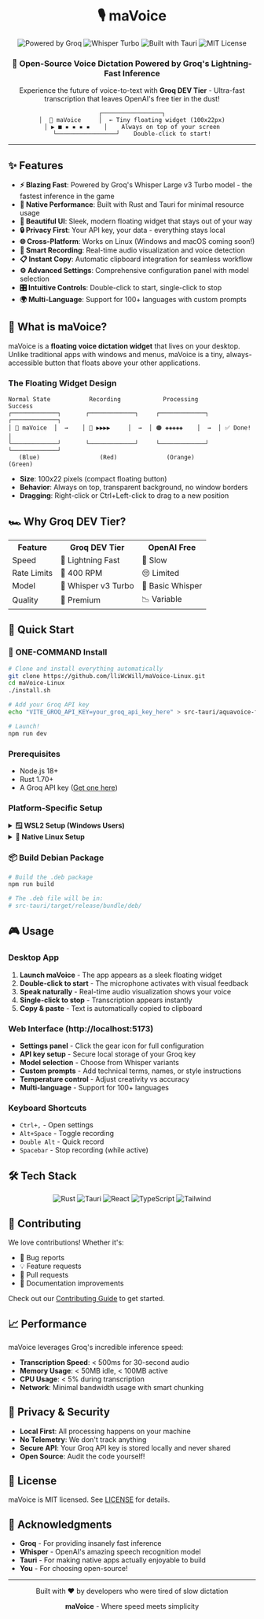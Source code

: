 <div align="center">

# 🎙️ maVoice

<img src="https://img.shields.io/badge/Powered%20by-Groq-FF6B6B?style=for-the-badge&logo=lightning&logoColor=white" alt="Powered by Groq">
<img src="https://img.shields.io/badge/Model-Whisper%20Turbo-4ECDC4?style=for-the-badge&logo=openai&logoColor=white" alt="Whisper Turbo">
<img src="https://img.shields.io/badge/Built%20with-Tauri-FFC107?style=for-the-badge&logo=rust&logoColor=black" alt="Built with Tauri">
<img src="https://img.shields.io/badge/License-MIT-45B7D1?style=for-the-badge&logo=opensource&logoColor=white" alt="MIT License">

<h3>🚀 Open-Source Voice Dictation Powered by Groq's Lightning-Fast Inference</h3>
<p>Experience the future of voice-to-text with <strong>Groq DEV Tier</strong> - Ultra-fast transcription that leaves OpenAI's free tier in the dust!</p>

```
┌─────────────────┐
│  🎤 maVoice     │  ← Tiny floating widget (100x22px)
│ ▶ ■ ▪ ▪ ▪ ▪    │    Always on top of your screen
└─────────────────┘    Double-click to start!
```

</div>

---

## ✨ Features

- **⚡ Blazing Fast**: Powered by Groq's Whisper Large v3 Turbo model - the fastest inference in the game
- **🎯 Native Performance**: Built with Rust and Tauri for minimal resource usage
- **🎨 Beautiful UI**: Sleek, modern floating widget that stays out of your way
- **🔒 Privacy First**: Your API key, your data - everything stays local
- **🌐 Cross-Platform**: Works on Linux (Windows and macOS coming soon!)
- **🎤 Smart Recording**: Real-time audio visualization and voice detection
- **📋 Instant Copy**: Automatic clipboard integration for seamless workflow
- **⚙️ Advanced Settings**: Comprehensive configuration panel with model selection
- **🎛️ Intuitive Controls**: Double-click to start, single-click to stop
- **🌍 Multi-Language**: Support for 100+ languages with custom prompts

## 🎯 What is maVoice?

maVoice is a **floating voice dictation widget** that lives on your desktop. Unlike traditional apps with windows and menus, maVoice is a tiny, always-accessible button that floats above your other applications.

### The Floating Widget Design

```
Normal State           Recording            Processing           Success
┌─────────────┐       ┌─────────────┐     ┌─────────────┐     ┌─────────────┐
│ 🎤 maVoice  │  →    │ 🔴 ▶▶▶▶     │  →  │ 🟠 ◈◈◈◈◈    │  →  │ ✅ Done!    │
└─────────────┘       └─────────────┘     └─────────────┘     └─────────────┘
   (Blue)                 (Red)              (Orange)            (Green)
```

- **Size**: 100x22 pixels (compact floating button)
- **Behavior**: Always on top, transparent background, no window borders
- **Dragging**: Right-click or Ctrl+Left-click to drag to a new position

## 🏎️ Why Groq DEV Tier?

<div align="center">
  <table>
    <tr>
      <th>Feature</th>
      <th>Groq DEV Tier</th>
      <th>OpenAI Free</th>
    </tr>
    <tr>
      <td>Speed</td>
      <td>🚀 Lightning Fast</td>
      <td>🐌 Slow</td>
    </tr>
    <tr>
      <td>Rate Limits</td>
      <td>💪 400 RPM</td>
      <td>😔 Limited</td>
    </tr>
    <tr>
      <td>Model</td>
      <td>🧠 Whisper v3 Turbo</td>
      <td>🤖 Basic Whisper</td>
    </tr>
    <tr>
      <td>Quality</td>
      <td>🎯 Premium</td>
      <td>📉 Variable</td>
    </tr>
  </table>
</div>

## 🚀 Quick Start

### 🌟 **ONE-COMMAND Install**

```bash
# Clone and install everything automatically
git clone https://github.com/lliWcWill/maVoice-Linux.git
cd maVoice-Linux
./install.sh

# Add your Groq API key
echo "VITE_GROQ_API_KEY=your_groq_api_key_here" > src-tauri/aquavoice-frontend/.env

# Launch!
npm run dev
```

### Prerequisites

- Node.js 18+
- Rust 1.70+
- A Groq API key ([Get one here](https://console.groq.com))

### Platform-Specific Setup

<details>
<summary><b>🪟 WSL2 Setup (Windows Users)</b></summary>

**✨ BREAKTHROUGH: WSL2 + WSLg provides PERFECT voice dictation with zero audio issues!**

#### Prerequisites

1. **Update WSL2** (from Windows PowerShell as Administrator):
   ```powershell
   wsl --update
   wsl --version  # Ensure version 2 with WSLg
   ```

2. **Install Debian/Ubuntu** if you don't have it:
   ```powershell
   wsl --install -d Debian
   ```

#### Installation

```bash
# Install Rust
curl --proto '=https' --tlsv1.2 -sSf https://sh.rustup.rs | sh
source $HOME/.cargo/env

# Install system dependencies
sudo apt update && sudo apt install -y \
    build-essential pkg-config libgtk-3-dev libwebkit2gtk-4.1-dev \
    libsoup-3.0-dev libjavascriptcoregtk-4.1-dev libdbus-1-dev \
    libappindicator3-dev librsvg2-dev libasound2-dev \
    xdotool wl-clipboard wtype

# Clone and run
git clone https://github.com/lliWcWill/maVoice-Linux.git
cd maVoice-Linux
./install.sh
```

</details>

<details>
<summary><b>🐧 Native Linux Setup</b></summary>

**Debian/Ubuntu:**
```bash
sudo apt update
sudo apt install -y \
    build-essential pkg-config libgtk-3-dev libwebkit2gtk-4.1-dev \
    libsoup-3.0-dev libjavascriptcoregtk-4.1-dev libdbus-1-dev \
    libappindicator3-dev librsvg2-dev libasound2-dev \
    xdotool wl-clipboard wtype
```

**Fedora/Arch** - See [detailed instructions](QUICK_REFERENCE.md)

</details>

### 📦 Build Debian Package

```bash
# Build the .deb package
npm run build

# The .deb file will be in:
# src-tauri/target/release/bundle/deb/
```

## 🎮 Usage

### Desktop App
1. **Launch maVoice** - The app appears as a sleek floating widget
2. **Double-click to start** - The microphone activates with visual feedback
3. **Speak naturally** - Real-time audio visualization shows your voice
4. **Single-click to stop** - Transcription appears instantly
5. **Copy & paste** - Text is automatically copied to clipboard

### Web Interface (http://localhost:5173)
- **Settings panel** - Click the gear icon for full configuration
- **API key setup** - Secure local storage of your Groq key
- **Model selection** - Choose from Whisper variants
- **Custom prompts** - Add technical terms, names, or style instructions
- **Temperature control** - Adjust creativity vs accuracy
- **Multi-language** - Support for 100+ languages

### Keyboard Shortcuts
- `Ctrl+,` - Open settings
- `Alt+Space` - Toggle recording
- `Double Alt` - Quick record
- `Spacebar` - Stop recording (while active)

## 🛠️ Tech Stack

<div align="center">
  <img src="https://img.shields.io/badge/Rust-000000?style=for-the-badge&logo=rust&logoColor=white" alt="Rust">
  <img src="https://img.shields.io/badge/Tauri-24C8DB?style=for-the-badge&logo=tauri&logoColor=white" alt="Tauri">
  <img src="https://img.shields.io/badge/React-20232A?style=for-the-badge&logo=react&logoColor=61DAFB" alt="React">
  <img src="https://img.shields.io/badge/TypeScript-007ACC?style=for-the-badge&logo=typescript&logoColor=white" alt="TypeScript">
  <img src="https://img.shields.io/badge/Tailwind-38B2AC?style=for-the-badge&logo=tailwind-css&logoColor=white" alt="Tailwind">
</div>

## 🤝 Contributing

We love contributions! Whether it's:

- 🐛 Bug reports
- 💡 Feature requests
- 🔧 Pull requests
- 📖 Documentation improvements

Check out our [Contributing Guide](CONTRIBUTING.md) to get started.

## 📈 Performance

maVoice leverages Groq's incredible inference speed:

- **Transcription Speed**: < 500ms for 30-second audio
- **Memory Usage**: < 50MB idle, < 100MB active
- **CPU Usage**: < 5% during transcription
- **Network**: Minimal bandwidth usage with smart chunking

## 🔐 Privacy & Security

- **Local First**: All processing happens on your machine
- **No Telemetry**: We don't track anything
- **Secure API**: Your Groq API key is stored locally and never shared
- **Open Source**: Audit the code yourself!

## 📜 License

maVoice is MIT licensed. See [LICENSE](LICENSE) for details.

## 🙏 Acknowledgments

- **Groq** - For providing insanely fast inference
- **Whisper** - OpenAI's amazing speech recognition model
- **Tauri** - For making native apps actually enjoyable to build
- **You** - For choosing open-source!

---

<div align="center">
  <p>Built with ❤️ by developers who were tired of slow dictation</p>
  <p><strong>maVoice</strong> - Where speed meets simplicity</p>
</div>